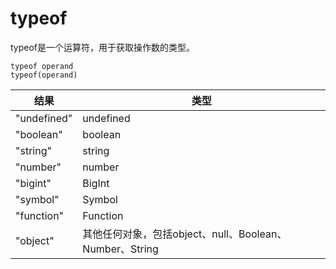 # typeof

typeof是一个运算符，用于获取操作数的类型。

```
typeof operand
typeof(operand)
```

| 结果 | 类型 |
|---|---|
| "undefined" | undefined |
| "boolean" | boolean | 
| "string" | string |
| "number" | number |
| "bigint" | BigInt |
| "symbol" | Symbol |
| "function" | Function |
| "object" | 其他任何对象，包括object、null、Boolean、Number、String | 